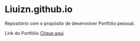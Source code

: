 # Liuizn.github.io
Repositório com o propósito de desenvolver Portfólio pessoal.


Link do Portfólio <a href="https://liuizn.github.io/">Clique aqui </a> 
